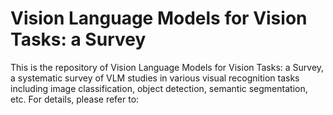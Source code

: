 # Vision Language Models for Vision Tasks: a Survey
This is the repository of Vision Language Models for Vision Tasks: a Survey, a systematic survey of VLM studies in various visual recognition tasks including image classification, object detection, semantic segmentation, etc. For details, please refer to:
